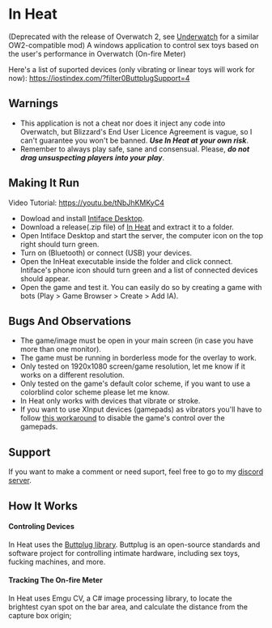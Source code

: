 # In Heat

(Deprecated with the release of Overwatch 2, see [Underwatch](https://github.com/Furimanejo/Underwatch) for a similar OW2-compatible mod)
A windows application to control sex toys based on the user's performance in Overwatch (On-fire Meter)

Here's a list of suported devices (only vibrating or linear toys will work for now): https://iostindex.com/?filter0ButtplugSupport=4

## Warnings 

- This application is not a cheat nor does it inject any code into Overwatch, but Blizzard's End User Licence Agreement is vague, so I can't guarantee you won't be banned. _**Use In Heat at your own risk**_.
- Remember to always play safe, sane and consensual. Please, _**do not drag unsuspecting players into your play**_.

## Making It Run

 Video Tutorial: https://youtu.be/tNbJhKMKyC4

- Dowload and install [Intiface Desktop](https://intiface.com/desktop/).
- Download a release(.zip file) of [In Heat](https://github.com/Furimanejo/In-Heat/releases) and extract it to a folder.
- Open Intiface Desktop and start the server, the computer icon on the top right should turn green.
- Turn on (Bluetooth) or connect (USB) your devices.
- Open the InHeat executable inside the folder and click connect. Intiface's phone icon should turn green and a list of connected devices should appear.
- Open the game and test it. You can easily do so by creating a game with bots (Play > Game Browser > Create > Add IA).

## Bugs And Observations

- The game/image must be open in your main screen (in case you have more than one monitor).
- The game must be running in borderless mode for the overlay to work.
- Only tested on 1920x1080 screen/game resolution, let me know if it works on a different resolution.
- Only tested on the game's default color scheme, if you want to use a colorblind color scheme please let me know.
- In Heat only works with devices that vibrate or stroke.
- If you want to use XInput devices (gamepads) as vibrators you'll have to follow [this workaround](https://www.reddit.com/r/Overwatch/comments/826tda/how_do_i_make_x360ce_work_for_overwatch/?utm_source=share&utm_medium=web2x&context=3) to disable the game's control over the gamepads.

## Support

If you want to make a comment or need suport, feel free to go to my [discord server](https://discord.gg/wz2qvkuEyJ).

## How It Works

#### Controling Devices

In Heat uses the [Buttplug library](https://buttplug.io/). Buttplug is an open-source standards and software project for controlling intimate hardware, including sex toys, fucking machines, and more.

#### Tracking The On-fire Meter

In Heat uses Emgu CV, a C# image processing library, to locate the brightest cyan spot on the bar area, and calculate the distance from the capture box origin;
